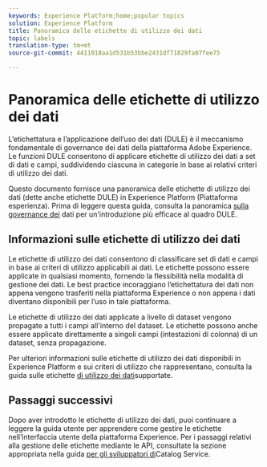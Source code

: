 ```yaml
---
keywords: Experience Platform;home;popular topics
solution: Experience Platform
title: Panoramica delle etichette di utilizzo dei dati
topic: labels
translation-type: tm+mt
source-git-commit: 4411018aa1d531b53bbe2431df71829fa07fee75

---
```



# Panoramica delle etichette di utilizzo dei dati

L’etichettatura e l’applicazione dell’uso dei dati (DULE) è il meccanismo fondamentale di governance dei dati della piattaforma Adobe Experience. Le funzioni DULE consentono di applicare etichette di utilizzo dei dati a set di dati e campi, suddividendo ciascuna in categorie in base ai relativi criteri di utilizzo dei dati.

Questo documento fornisce una panoramica delle etichette di utilizzo dei dati (dette anche etichette DULE) in Experience Platform (Piattaforma esperienza). Prima di leggere questa guida, consulta la panoramica [sulla governance dei](../home.md) dati per un&#39;introduzione più efficace al quadro DULE.

## Informazioni sulle etichette di utilizzo dei dati

Le etichette di utilizzo dei dati consentono di classificare set di dati e campi in base ai criteri di utilizzo applicabili ai dati. Le etichette possono essere applicate in qualsiasi momento, fornendo la flessibilità nella modalità di gestione dei dati. Le best practice incoraggiano l’etichettatura dei dati non appena vengono trasferiti nella piattaforma Experience o non appena i dati diventano disponibili per l’uso in tale piattaforma.

Le etichette di utilizzo dei dati applicate a livello di dataset vengono propagate a tutti i campi all&#39;interno del dataset. Le etichette possono anche essere applicate direttamente a singoli campi (intestazioni di colonna) di un dataset, senza propagazione.

Per ulteriori informazioni sulle etichette di utilizzo dei dati disponibili in Experience Platform e sui criteri di utilizzo che rappresentano, consulta la guida sulle etichette [di utilizzo dei dati](reference.md)supportate.

## Passaggi successivi

Dopo aver introdotto le etichette di utilizzo dei dati, puoi continuare a leggere la guida [](user-guide.md) utente per apprendere come gestire le etichette nell’interfaccia utente della piattaforma Experience. Per i passaggi relativi alla gestione delle etichette mediante le API, consultate la sezione appropriata nella guida [per gli sviluppatori di](../../catalog/api/labels.md)Catalog Service.